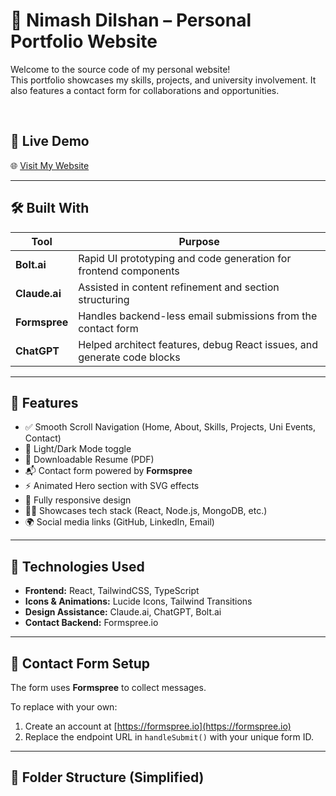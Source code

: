 # 💼 Nimash Dilshan – Personal Portfolio Website

Welcome to the source code of my personal website!  
This portfolio showcases my skills, projects, and university involvement. It also features a contact form for collaborations and opportunities.

<br>

## 🚀 Live Demo
🌐 [Visit My Website](https://nimashxdilshan.github.io/My_Personal_Website/)

---

## 🛠️ Built With

| Tool        | Purpose                                                                 |
|-------------|-------------------------------------------------------------------------|
| **Bolt.ai** | Rapid UI prototyping and code generation for frontend components        |
| **Claude.ai** | Assisted in content refinement and section structuring                |
| **Formspree** | Handles backend-less email submissions from the contact form          |
| **ChatGPT** | Helped architect features, debug React issues, and generate code blocks |

---

## 📁 Features

- ✅ Smooth Scroll Navigation (Home, About, Skills, Projects, Uni Events, Contact)
- 🎨 Light/Dark Mode toggle
- 📄 Downloadable Resume (PDF)
- 📬 Contact form powered by **Formspree**
- ⚡ Animated Hero section with SVG effects
- 🔧 Fully responsive design
- 👨‍💻 Showcases tech stack (React, Node.js, MongoDB, etc.)
- 🌍 Social media links (GitHub, LinkedIn, Email)

---

## 🧰 Technologies Used

- **Frontend:** React, TailwindCSS, TypeScript
- **Icons & Animations:** Lucide Icons, Tailwind Transitions
- **Design Assistance:** Claude.ai, ChatGPT, Bolt.ai
- **Contact Backend:** Formspree.io

---

## 📨 Contact Form Setup

The form uses **Formspree** to collect messages.

To replace with your own:
1. Create an account at [https://formspree.io](https://formspree.io)
2. Replace the endpoint URL in `handleSubmit()` with your unique form ID.

---

## 📁 Folder Structure (Simplified)

